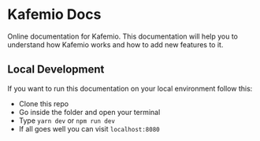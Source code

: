 # Kafemio Docs
Online documentation for Kafemio. This documentation will help you to understand how Kafemio works and how to add new features to it.

## Local Development
If you want to run this documentation on your local environment follow this:
- Clone this repo
- Go inside the folder and open your terminal
- Type `yarn dev` or `npm run dev`
- If all goes well you can visit `localhost:8080`